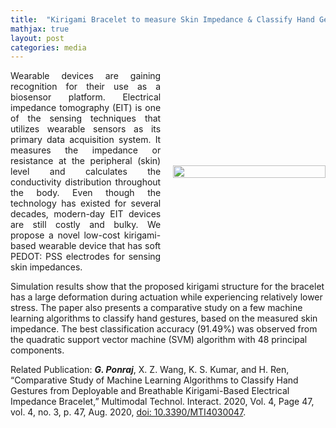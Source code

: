 ```yaml
---
title:  "Kirigami Bracelet to measure Skin Impedance & Classify Hand Gestures"
mathjax: true
layout: post
categories: media
---
```

<style>
  .container {
  display: flex;
  align-items: center;
  justify-content: space-around;
}

img {
}

.text {
  padding-right: 20px;
}
</style>

<div class="container">
      <div class="text" align="justify">
        Wearable devices are gaining recognition for their use as a biosensor platform. Electrical impedance tomography (EIT) is one of the sensing techniques that utilizes wearable sensors as its primary data acquisition system. It measures the impedance or resistance at the peripheral (skin) level and calculates the conductivity distribution throughout the body. Even though the technology has existed for several decades, modern-day EIT devices are still costly and bulky. We propose a novel low-cost kirigami-based wearable device that has soft PEDOT: PSS electrodes for sensing skin impedances.
      </div>
      <div class="image" style="flex-basis: 4000px">
        <img src="/GodwinPonraj/assets/Fig_Kiri-bracelet.jpg" width = "100%" height = "100%">
      </div>
</div>


Simulation results show that the proposed kirigami structure for the bracelet has a large deformation during actuation while experiencing relatively lower stress. The paper also presents a comparative study on a few machine learning algorithms to classify hand gestures, based on the measured skin impedance. The best classification accuracy (91.49%) was observed from the quadratic support vector machine (SVM) algorithm with 48 principal components.

Related Publication: **_G. Ponraj_**, X. Z. Wang, K. S. Kumar, and H. Ren, “Comparative Study of Machine Learning Algorithms to Classify Hand Gestures from Deployable and Breathable Kirigami-Based Electrical Impedance Bracelet,” Multimodal Technol. Interact. 2020, Vol. 4, Page 47, vol. 4, no. 3, p. 47, Aug. 2020, [doi: 10.3390/MTI4030047](https://www.mdpi.com/791780).
